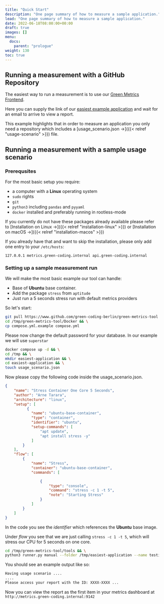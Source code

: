 ```yaml
---
title: "Quick Start"
description: "One page summary of how to measure a sample application."
lead: "One page summary of how to measure a sample application."
date: 2022-06-18T08:00:00+00:00
draft: true
images: []
menu:
  docs:
    parent: "prologue"
weight: 130
toc: true
---
```


## Running a measurement with a GitHub Repository

The easiest way to run a measurement is to use our [Green Metrics Frontend](https://metrics.green-coding.berlin/request.html).

Here you can supply the link of our [easiest example application](https://github.com/green-coding-berlin/simple-example-application) and wait
for an email to arrive to view a report.

This example highlights that in order to measure an application you only need a repository which includes a
 [usage_scenario.json →]({{< relref "usage-scenario" >}}) file.


## Running a measurement with a sample usage scenario


### Prerequsites

For the most basic setup you require:
- a computer with a **Linux** operating system
- `sudo` rights
- `git`
- `python3` including `pandas` and `pyyaml`
- `docker` installed and preferably running in rootless-mode

If you currently do not have these packages already available please refer to [Installation on Linux →]({{< relref "installation-linux" >}}) or [Installation on macOS →]({{< relref "installation-macos" >}})

If you already have that and want to skip the installation, please only add one entry to your `/etc/hosts`:

`127.0.0.1 metrics.green-coding.internal api.green-coding.internal`

### Setting up a sample measurement run

We will make the most basic example our tool can handle:
- Base of **Ubuntu** base container.
- Add the package `stress` from `aptitude`
- Just run a 5 seconds stress run with default metrics providers

So let's start:
```bash
git pull https://www.github.com/green-coding-berlin/green-metrics-tool /tmp/green-metrics-tool && \
cd /tmp/green-metrics-tool/Docker && \
cp compose.yml.example compose.yml
```
Please now change the default password for your database. In our example we will use `superstar`
```bash
docker compose up -d && \
cd /tmp && \
mkdir easiest-application && \
cd easiest-application && \
touch usage_scenario.json
```
Now please copy the following code inside the usage_scenario.json.
```json
{
    "name": "Stress Container One Core 5 Seconds",
    "author": "Arne Tarara",
    "architecture": "linux",
    "setup": [
          {
            "name": "ubuntu-base-container",
            "type": "container",
            "identifier": "ubuntu",
            "setup-commands": [
                "apt update",
                "apt install stress -y"
            ]
        }
    ],
    "flow": [
        {
            "name": "Stress",
            "container": "ubuntu-base-container",
            "commands": [

                {
                    "type": "console",
                    "command": "stress -c 1 -t 5",
                    "note": "Starting Stress"
                }
            ]
        }
    ]
}

```
In the code you see the *identifier* which references the **Ubuntu** base image.

Under *flow* you see that we are just calling `stress -c 1 -t 5`, which will stress our CPU for 5 seconds on one core.
```bash
cd /tmp/green-metrics-tool/tools && \
python3 runner.py manual --folder /tmp/easiest-application --name testing-my-demo
````

You should see an example output like so:

```bash
Having usage scenario ....
....
Please access your report with the ID: XXXX-XXXX ...
```

Now you can view the report as the first item in your metrics dashboard at `http://metrics.green-coding.internal:9142`
